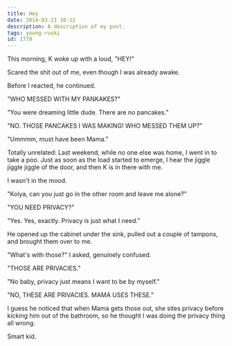 ```yaml
---
title: Hey
date: 2014-03-21 16:12
description: A description of my post.
tags: young-ruski
id: 1778
---
```

This morning, K woke up with a loud, "HEY!"

Scared the shit out of me, even though I was already awake.

Before I reacted, he continued.

"WHO MESSED WITH MY PANKAKES?"



"You were dreaming little dude.  There are no pancakes."

"NO.  THOSE PANCAKES I WAS MAKING!  WHO MESSED THEM UP?"

"Ummmm, must have been Mama."

Totally unrelated:  Last weekend, while no one else was home, I went in to take a poo.  Just as soon as the load started to emerge, I hear the jiggle jiggle jiggle of the door, and then K is in there with me.

I wasn't in the mood.

"Kolya, can you just go in the other room and leave me alone?"

"YOU NEED PRIVACY?"

"Yes.  Yes, exactly.  Privacy is just what I need."

He opened up the cabinet under the sink, pulled out a couple of tampons, and brought them over to me.

"What's with those?" I asked, genuinely confused.

"THOSE ARE PRIVACIES."

"No baby, privacy just means I want to be by myself."

"NO, THESE ARE PRIVACIES.  MAMA USES THESE."

I guess he noticed that when Mama gets those out, she sites privacy before kicking him out of the bathroom, so he thought I was doing the privacy thing all wrong.

Smart kid.